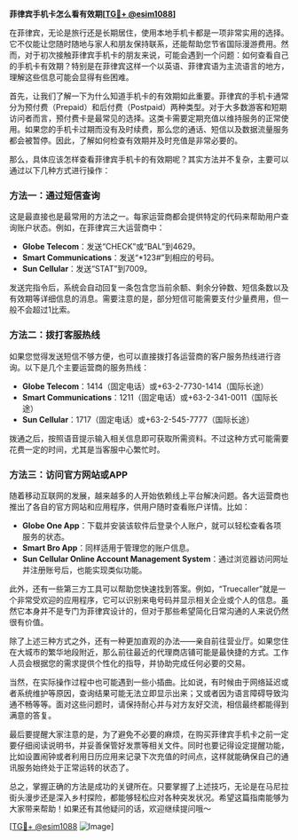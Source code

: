 **菲律宾手机卡怎么看有效期[[TG💪+ @esim1088](https://t.me/s/esim1088)]**

在菲律宾，无论是旅行还是长期居住，使用本地手机卡都是一项非常实用的选择。它不仅能让您随时随地与家人和朋友保持联系，还能帮助您节省国际漫游费用。然而，对于初次接触菲律宾手机卡的朋友来说，可能会遇到一个问题：如何查看自己的手机卡有效期？特别是在菲律宾这样一个以英语、菲律宾语为主流语言的地方，理解这些信息可能会显得有些困难。

首先，让我们了解一下为什么知道手机卡的有效期如此重要。菲律宾的手机卡通常分为预付费（Prepaid）和后付费（Postpaid）两种类型。对于大多数游客和短期访问者而言，预付费卡是最常见的选择。这类卡需要定期充值以维持服务的正常使用。如果您的手机卡过期而没有及时续费，那么您的通话、短信以及数据流量服务都会被暂停。因此，了解如何检查有效期并及时充值是非常必要的。

那么，具体应该怎样查看菲律宾手机卡的有效期呢？其实方法并不复杂，主要可以通过以下几种方式进行操作：

### 方法一：通过短信查询

这是最直接也是最常用的方法之一。每家运营商都会提供特定的代码来帮助用户查询账户状态。例如，在菲律宾三大运营商中：

- **Globe Telecom**：发送“CHECK”或“BAL”到4629。
- **Smart Communications**：发送“*123#”到相应的号码。
- **Sun Cellular**：发送“STAT”到7009。

发送完指令后，系统会自动回复一条包含您当前余额、剩余分钟数、短信条数以及有效期等详细信息的消息。需要注意的是，部分短信可能需要支付少量费用，但一般不会超过1比索。

### 方法二：拨打客服热线

如果您觉得发送短信不够方便，也可以直接拨打各运营商的客户服务热线进行咨询。以下是几个主要运营商的服务热线：

- **Globe Telecom**：1414（固定电话）或+63-2-7730-1414（国际长途）
- **Smart Communications**：1211（固定电话）或+63-2-341-0011（国际长途）
- **Sun Cellular**：1717（固定电话）或+63-2-545-7777（国际长途）

拨通之后，按照语音提示输入相关信息即可获取所需资料。不过这种方式可能需要花费一定的时间，尤其是当客服中心繁忙时。

### 方法三：访问官方网站或APP

随着移动互联网的发展，越来越多的人开始依赖线上平台解决问题。各大运营商也推出了各自的官方网站和应用程序，供用户随时查看账户详情。比如：

- **Globe One App**：下载并安装该软件后登录个人账户，就可以轻松查看各项服务的状态。
- **Smart Bro App**：同样适用于管理您的账户信息。
- **Sun Cellular Online Account Management System**：通过浏览器访问网址并注册账号后，也能实现类似功能。

此外，还有一些第三方工具可以帮助您快速找到答案。例如，“Truecaller”就是一个非常受欢迎的应用程序，它可以识别来电号码并显示相关企业或个人的信息。虽然它本身并不是专门为菲律宾设计的，但对于那些希望简化日常沟通的人来说仍然很有价值。

除了上述三种方式之外，还有一种更加直观的办法——亲自前往营业厅。如果您住在大城市的繁华地段附近，那么前往最近的代理商店铺可能是最快捷的方式。工作人员会根据您的需求提供个性化的指导，并协助完成任何必要的交易。

当然，在实际操作过程中也可能遇到一些小插曲。比如说，有时候由于网络延迟或者系统维护等原因，查询结果可能无法立即显示出来；又或者因为语言障碍导致沟通不畅等等。面对这些问题时，请保持耐心并与对方友好交流，相信最终都能得到满意的答复。

最后要提醒大家注意的是，为了避免不必要的麻烦，在购买菲律宾手机卡之前一定要仔细阅读说明书，并妥善保管好发票等相关文件。同时也要记得设定提醒功能，比如设置闹钟或者利用日历应用来记录下次充值的时间点，这样就能确保自己的通讯服务始终处于正常运转的状态了。

总之，掌握正确的方法是成功的关键所在。只要掌握了上述技巧，无论是在马尼拉街头漫步还是深入乡村探险，都能够轻松应对各种突发状况。希望这篇指南能够为大家带来帮助！如果还有其他疑问的话，欢迎继续提问哦～

[[TG💪+ @esim1088](https://t.me/s/esim1088) ![Image](https://i.postimg.cc/4NQfJmqS/Snipaste-2025-05-13-00-14-12.png)]